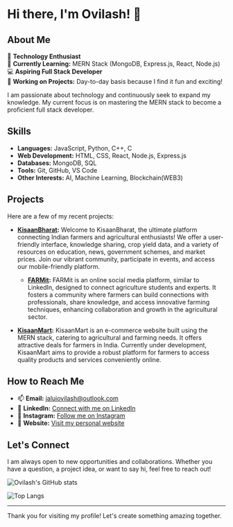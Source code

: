 # Hi there, I'm Ovilash! 👋

## About Me
👀 **Technology Enthusiast**  
🌱 **Currently Learning:** MERN Stack (MongoDB, Express.js, React, Node.js)  
💻 **Aspiring Full Stack Developer**  
🎯 **Working on Projects:** Day-to-day basis because I find it fun and exciting!  

I am passionate about technology and continuously seek to expand my knowledge. My current focus is on mastering the MERN stack to become a proficient full stack developer.

## Skills
- **Languages:** JavaScript, Python, C++, C
- **Web Development:** HTML, CSS, React, Node.js, Express.js
- **Databases:** MongoDB, SQL
- **Tools:** Git, GitHub, VS Code
- **Other Interests:** AI, Machine Learning, Blockchain(WEB3)

## Projects
Here are a few of my recent projects:

- **[KisaanBharat](https://github.com/jaluiovilash/KisaanBharat.git):** Welcome to KisaanBharat, the ultimate platform connecting Indian farmers and agricultural enthusiasts! We offer a user-friendly interface, knowledge sharing, crop yield data, and a variety of resources on education, news, government schemes, and market prices. Join our vibrant community, participate in events, and access our mobile-friendly platform.

  - **[FARMit](https://github.com/jaluiovilash/FARMit.git):** FARMit is an online social media platform, similar to LinkedIn, designed to connect agriculture students and experts. It fosters a community where farmers can build connections with professionals, share knowledge, and access innovative farming techniques, enhancing collaboration and growth in the agricultural sector.

 - **[KisaanMart](https://github.com/jaluiovilash/KisaanMart.git):** KisaanMart is an e-commerce website built using the MERN stack, catering to agricultural and farming needs. It offers attractive deals for farmers in India. Currently under development, KisaanMart aims to provide a robust platform for farmers to access quality products and services conveniently online.

 ## How to Reach Me
- 📫 **Email:** jaluiovilash@outlook.com
- 💼 **LinkedIn:** [Connect with me on LinkedIn](https://www.linkedin.com/in/jaluiovilash/)
- 📸 **Instagram:** [Follow me on Instagram](https://www.instagram.com/jaluiovilash/)
- 🔗 **Website:** [Visit my personal website](https://x.com/jaluiovilash)

## Let's Connect
I am always open to new opportunities and collaborations. Whether you have a question, a project idea, or want to say hi, feel free to reach out!

![Ovilash's GitHub stats](https://github-readme-stats.vercel.app/api?username=jaluiovilash&show_icons=true&theme=radical)

![Top Langs](https://github-readme-stats.vercel.app/api/top-langs/?username=jaluiovilash&layout=compact&theme=radical)

---

Thank you for visiting my profile! Let's create something amazing together.

